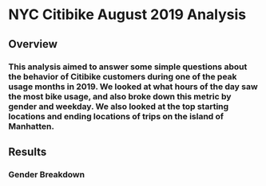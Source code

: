 # NYC Citibike August 2019 Analysis

## Overview
### This analysis aimed to answer some simple questions about the behavior of Citibike customers during one of the peak usage months in 2019. We looked at what hours of the day saw the most bike usage, and also broke down this metric by gender and weekday. We also looked at the top starting locations and ending locations of trips on the island of Manhatten.

## Results
### Gender Breakdown
